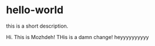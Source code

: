 # hello-world
this is a short description.

Hi. This is Mozhdeh!
THis is a damn change!
heyyyyyyyyyy
